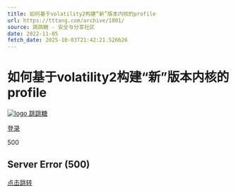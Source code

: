 ```yaml
---
title: 如何基于volatility2构建“新”版本内核的profile
url: https://tttang.com/archive/1801/
source: 跳跳糖 - 安全与分享社区
date: 2022-11-05
fetch_date: 2025-10-03T21:42:21.526626
---
```


# 如何基于volatility2构建“新”版本内核的profile

[![logo](https://storage.tttang.com/static/images/logo.png) 跳跳糖](/)

[登录](/auth/login/)

500

## Server Error (500)

[点击跳转](/)